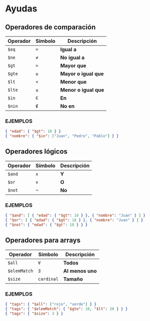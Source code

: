 # Ayudas

## Operadores de comparación

| Operador | Símbolo | Descripción           |
| -------- | ------- | --------------------- |
| `$eq`    | `=`     | **Igual a**           |
| `$ne`    | `≠`     | **No igual a**        |
| `$gt`    | `>`     | **Mayor que**         |
| `$gte`   | `≥`     | **Mayor o igual que** |
| `$lt`    | `<`     | **Menor que**         |
| `$lte`   | `≤`     | **Menor o igual que** |
| `$in`    | `∈`     | **En**                |
| `$nin`   | `∉`     | **No en**             |

### EJEMPLOS

```json
{ "edad": { "$gt": 18 } }
{ "nombre": { "$in": ["Juan", "Pedro", "Pablo"] } }
```

## Operadores lógicos

| Operador | Símbolo | Descripción |
| -------- | ------- | ----------- |
| `$and`   | `∧`     | **Y**       |
| `$or`    | `∨`     | **O**       |
| `$not`   | `¬`     | **No**      |

### EJEMPLOS

```json
{ "$and": [ { "edad": { "$gt": 18 } }, { "nombre": "Juan" } ] }
{ "$or": [ { "edad": { "$gt": 18 } }, { "nombre": "Juan" } ] }
{ "$not": { "edad": { "$gt": 18 } } }
```

## Operadores para arrays

| Operador     | Símbolo    | Descripción      |
| ------------ | ---------- | ---------------- |
| `$all`       | `∀`        | **Todos**        |
| `$elemMatch` | `∃`        | **Al menos uno** |
| `$size`      | `cardinal` | **Tamaño**       |

### EJEMPLOS

```json
{ "tags": { "$all": ["rojo", "verde"] } }
{ "tags": { "$elemMatch": { "$gte": 10, "$lt": 20 } } }
{ "tags": { "$size": 3 } }
```
